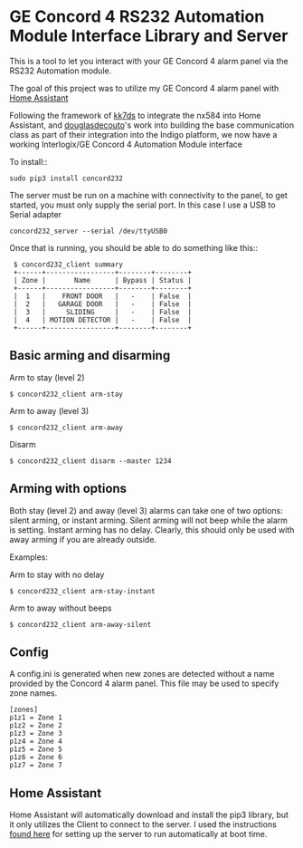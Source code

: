 GE Concord 4 RS232 Automation Module Interface Library and Server
==================================================================

This is a tool to let you interact with your GE Concord 4 alarm panel via
the RS232 Automation module.

The goal of this project was to utilize my GE Concord 4 alarm panel with [Home Assistant](https://home-assistant.io/)

Following the framework of [kk7ds](https://github.com/kk7ds/pynx584) to integrate the nx584 into Home Assistant, and [douglasdecouto](https://github.com/douglasdecouto/py-concord)'s work into building the base communication class as part of their integration into the Indigo platform, we now have a working Interlogix/GE Concord 4 Automation Module interface

To install::

```
sudo pip3 install concord232
```

The server must be run on a machine with connectivity to the panel, to get started, you must only supply the serial port.  In this case I use a USB to Serial adapter

```
concord232_server --serial /dev/ttyUSB0 
```

Once that is running, you should be able to do something like this::

```
 $ concord232_client summary
 +------+-----------------+--------+--------+
 | Zone |       Name      | Bypass | Status |
 +------+-----------------+--------+--------+
 |  1   |    FRONT DOOR   |   -    | False  |
 |  2   |   GARAGE DOOR   |   -    | False  |
 |  3   |     SLIDING     |   -    | False  |
 |  4   | MOTION DETECTOR |   -    | False  |
 +------+-----------------+--------+--------+
```

## Basic arming and disarming

Arm to stay (level 2)
```
$ concord232_client arm-stay
```

Arm to away (level 3)
```
$ concord232_client arm-away
```

Disarm
```
$ concord232_client disarm --master 1234
```

## Arming with options

Both stay (level 2) and away (level 3) alarms can take one of two
options: silent arming, or instant arming.  Silent arming will not
beep while the alarm is setting.  Instant arming has no delay.
Clearly, this should only be used with away arming if you are already
outside.

Examples:

Arm to stay with no delay
```
$ concord232_client arm-stay-instant
```

Arm to away without beeps
```
$ concord232_client arm-away-silent
```

## Config
A config.ini is generated when new zones are detected without a name provided by the Concord 4 alarm panel.  This file may be used to specify zone names.

```
[zones]
p1z1 = Zone 1
p1z2 = Zone 2
p1z3 = Zone 3
p1z4 = Zone 4
p1z5 = Zone 5
p1z6 = Zone 6
p1z7 = Zone 7
```

## Home Assistant
Home Assistant will automatically download and install the pip3 library, but it only utilizes the Client to connect to the server.  I used the instructions [found here](http://www.raspberrypi-spy.co.uk/2015/10/how-to-autorun-a-python-script-on-boot-using-systemd/) for setting up the server to run automatically at boot time.

